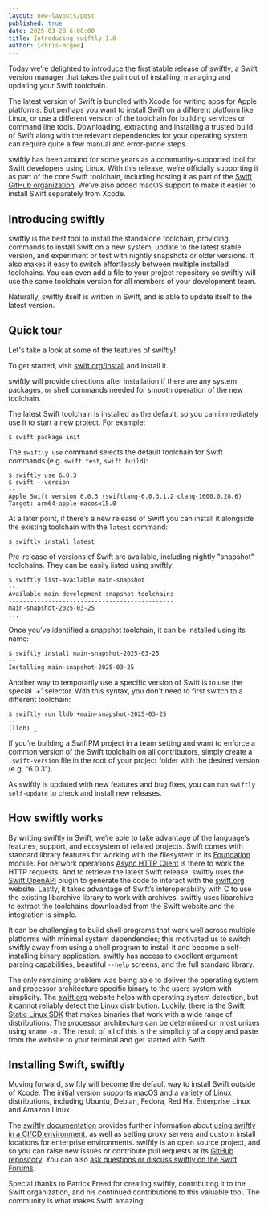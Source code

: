 ```yaml
---
layout: new-layouts/post
published: true
date: 2025-03-28 6:00:00
title: Introducing swiftly 1.0
author: [chris-mcgee]
---
```


Today we’re delighted to introduce the first stable release of swiftly, a Swift version manager that takes the pain out of installing, managing and updating your Swift toolchain.

The latest version of Swift is bundled with Xcode for writing apps for Apple platforms. But perhaps you want to install Swift on a different platform like Linux, or use a different version of the toolchain for building services or command line tools. Downloading, extracting and installing a trusted build of Swift along with the relevant dependencies for your operating system can require quite a few manual and error-prone steps.

swiftly has been around for some years as a community-supported tool for Swift developers using Linux. With this release, we’re officially supporting it as part of the core Swift toolchain, including hosting it as part of the [Swift GitHub organization](https://github.com/swiftlang). We’ve also added macOS support to make it easier to install Swift separately from Xcode.

## Introducing swiftly

swiftly is the best tool to install the standalone toolchain, providing commands to install Swift on a new system, update to the latest stable version, and experiment or test with nightly snapshots or older versions. It also makes it easy to switch effortlessly between multiple installed toolchains. You can even add a file to your project repository so swiftly will use the same toolchain version for all members of your development team.

Naturally, swiftly itself is written in Swift, and is able to update itself to the latest version.

## Quick tour

Let's take a look at some of the features of swiftly!

To get started, visit [swift.org/install](/install) and install it.

swiftly will provide directions after installation if there are any system packages, or shell commands needed for smooth operation of the new toolchain.

The latest Swift toolchain is installed as the default, so you can immediately use it to start a new project. For example:

```
$ swift package init
```

The `swiftly use` command selects the default toolchain for Swift commands (e.g. `swift test`, `swift build`):

```
$ swiftly use 6.0.3
$ swift --version
--
Apple Swift version 6.0.3 (swiftlang-6.0.3.1.2 clang-1600.0.28.6)
Target: arm64-apple-macosx15.0
```

At a later point, if there’s a new release of Swift you can install it alongside the existing toolchain with the `latest` command:

```
$ swiftly install latest
```

Pre-release of versions of Swift are available, including nightly "snapshot" toolchains. They can be easily listed using swiftly:

```
$ swiftly list-available main-snapshot
--
Available main development snapshot toolchains
----------------------------------------------
main-snapshot-2025-03-25
...
```

Once you’ve identified a snapshot toolchain, it can be installed using its name:

```
$ swiftly install main-snapshot-2025-03-25
--
Installing main-snapshot-2025-03-25
```

Another way to temporarily use a specific version of Swift is to use the special '+' selector. With this syntax, you don't need to first switch to a different toolchain:

```
$ swiftly run lldb +main-snapshot-2025-03-25
--
(lldb) _
```

If you’re building a SwiftPM project in a team setting and want to enforce a common version of the Swift toolchain on all contributors, simply create a `.swift-version` file in the root of your project folder with the desired version (e.g. “6.0.3”).

As swiftly is updated with new features and bug fixes, you can run `swiftly self-update` to check and install new releases.

## How swiftly works

By writing swiftly in Swift, we’re able to take advantage of the language’s features, support, and ecosystem of related projects. Swift comes with standard library features for working with the filesystem in its [Foundation](https://developer.apple.com/documentation/foundation/) module. For network operations [Async HTTP Client](https://github.com/swift-server/async-http-client) is there to work the HTTP requests. And to retrieve the latest Swift release, swiftly uses the [Swift OpenAPI](https://github.com/apple/swift-openapi-generator) plugin to generate the code to interact with the [swift.org](http://swift.org/)  website. Lastly, it takes advantage of Swift’s interoperability with C to use the existing libarchive library to work with archives. swiftly uses libarchive to extract the toolchains downloaded from the Swift website and the integration is simple.

It can be challenging to build shell programs that work well across multiple platforms with minimal system dependencies; this motivated us to switch swiftly away from using a shell program to install it and become a self-installing binary application. swiftly has access to excellent argument parsing capabilities, beautiful `--help` screens, and the full standard library.

The only remaining problem was being able to deliver the operating system and processor architecture specific binary to the users system with simplicity. The [swift.org](http://swift.org/) website helps with operating system detection, but it cannot reliably detect the Linux distribution. Luckily, there is the [Swift Static Linux SDK](https://www.swift.org/documentation/articles/static-linux-getting-started.html) that makes binaries that work with a wide range of distributions. The processor architecture can be determined on most unixes using `uname -m` . The result of all of this is the simplicity of a copy and paste from the website to your terminal and get started with Swift.

## Installing Swift, swiftly

Moving forward, swiftly will become the default way to install Swift outside of Xcode. The initial version supports macOS and a variety of Linux distributions, including Ubuntu, Debian, Fedora, Red Hat Enterprise Linux and Amazon Linux.

The [swiftly documentation](/swiftly/documentation/swiftlydocs/) provides further information about [using swiftly in a CI/CD environment](/swiftly/documentation/swiftly/automated-install), as well as setting proxy servers and custom install locations for enterprise environments. swiftly is an open source project, and so you can raise new issues or contribute pull requests at its [GitHub repository](https://github.com/swiftlang/swiftly). You can also [ask questions or discuss swiftly on the Swift Forums](https://forums.swift.org/tag/swiftly).

Special thanks to Patrick Freed for creating swiftly, contributing it to the Swift organization, and his continued contributions to this valuable tool. The community is what makes Swift amazing!

